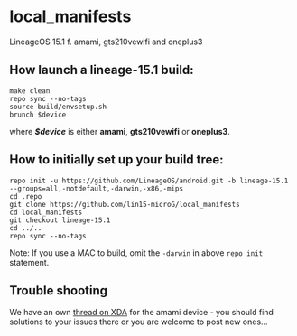 # local_manifests
LineageOS 15.1 f. amami, gts210vewifi and oneplus3

## How launch a lineage-15.1 build:
```Shell session
make clean
repo sync --no-tags
source build/envsetup.sh
brunch $device
```
where ***$device*** is either **amami**, **gts210vewifi** or **oneplus3**.

## How to initially set up your build tree:
```Shell session
repo init -u https://github.com/LineageOS/android.git -b lineage-15.1 --groups=all,-notdefault,-darwin,-x86,-mips
cd .repo
git clone https://github.com/lin15-microG/local_manifests 
cd local_manifests 
git checkout lineage-15.1
cd ../.. 
repo sync --no-tags
```
Note: If you use a MAC to build, omit the `-darwin` in above `repo init` statement.

## Trouble shooting
We have an own [thread on XDA](https://forum.xda-developers.com/sony-xperia-z1-compact/development/rom-lineageos-15-1-xperia-z1-compact-t3884247) for the amami device - you should find solutions to your issues there or you are welcome to post new ones...
